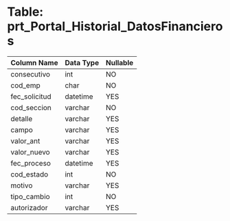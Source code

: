 # Table: prt_Portal_Historial_DatosFinancieros

| Column Name | Data Type | Nullable |
|-------------|-----------|----------|
| consecutivo | int | NO |
| cod_emp | char | NO |
| fec_solicitud | datetime | YES |
| cod_seccion | varchar | NO |
| detalle | varchar | YES |
| campo | varchar | YES |
| valor_ant | varchar | YES |
| valor_nuevo | varchar | YES |
| fec_proceso | datetime | YES |
| cod_estado | int | NO |
| motivo | varchar | YES |
| tipo_cambio | int | NO |
| autorizador | varchar | YES |
